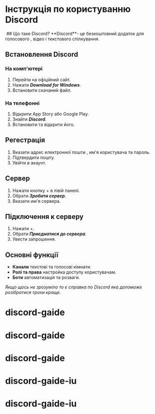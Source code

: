 # Інструкція по користуванню Discord
<img src="">
## Що таке Discord?
**Discord**- це безкоштовний додаток для голосового , відео і текстового спілкування.

## Встановлення Discord

### На комп'ютері
1. Перейти на офіційний сайт.
2. Нажати ***Download for Windows***.
3. Встановити скачаний файл.

### На телефонні 
1. Відкрити App Story або Google Play.
2. Знайти ***Discord***.
3. Встановити та відкрити його.

## Регестрація
1. Вказати адрес електронної пошти , им'я користувача та пароль.
2. Підтвердити пошту.
3. Увійти в акаунт.

## Сервер
1. Нажати кнопку + в лівій панелі.
2. Обрати ***Зробити сервер***.
3. Вказати им'я сервера.

## Підключення к серверу 
1. Нажати +.
2. Обрати ***Приєднатися до сервера***.
3. Увести запрошення.

## Основні функції
- **Канали** текстові та голосові кімнати.
- **Ролі та права** настройка доступу користувачам.
- **Боти** автоматизація та розваги.

*Якщо щось не зрозуміло то є справка по Discord яка допоможе розібратися трохи краще.*


# discord-gaide
# discord-gaide
# discord-gaide

# discord-gaide-iu
# discord-gaide-iu
